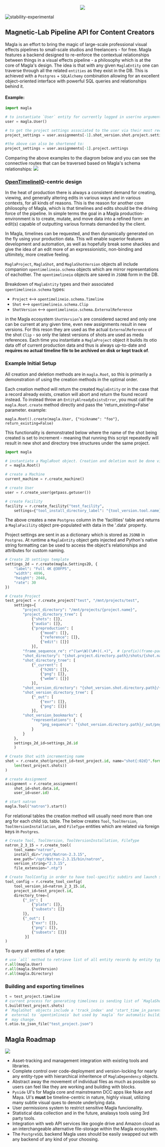 <p align="center">
  <img src="media/magla_banner.png">
</p>

![stability-experimental](https://img.shields.io/badge/stability-experimental-orange.svg)

## Magnetic-Lab Pipeline API for Content Creators

Magla is an effort to bring the magic of large-scale professional visual effects pipelines to small-scale studios and freelancers - for free. Magla features a backend designed to re-enforce the contextual relationships between things in a visual effects pipeline - a philosophy which is at the core of Magla's design. The idea is that with any given `MaglaEntity` one can traverse through all the related `entities` as they exist in the DB. This is achieved with a `Postgres` + `SQLAlchemy` combination allowing for an excellent object-oriented interface with powerful SQL queries and relationships behind it.

#### Example:
```python
import magla

# to instantiate `User` entity for currently logged in user(no argument is needed, user's name is used):
user = magla.User()

# to get the project settings associated to the user via their most recent assignment:
project_settings = user.assignments[-1].shot_version.shot.project.settings

#the above can also be shortened to:
project_settings = user.assignments[-1].project.settings
```
Comparing the above examples to the diagrom below and you can see the connective routes that can be traversed based on Magla's schema relationships:
<img src="media/ERD.png">

### [OpenTimelineIO](https://github.com/PixarAnimationStudios/OpenTimelineIO)-centric design
In the heat of production there is always a consistent demand for creating, viewing, and generally altering edits in various ways and in various contexts, for all kinds of reasons. This is the reason for another core philosophy of Magla, which is that timelines and edits should be the driving force of the pipeline. In simple terms the goal in a Magla production-environment is to create, mutate, and move data into a refined form: an edit(s) capable of outputting various formats demanded by the client.

In Magla, timelines can be requested, and then dynamically generated on the fly using your production data. This will enable superior features development and automation, as well as hopefully break some shackles and give the idea of an edit more of an expressionistic, non-binding and ultimitely, more creative feeling. 

`MaglaProject`, `MaglaShot`, and `MaglaShotVersion` objects all include companion `opentimelineio.schema` objects which are mirror representations of eachother. The `opentimelineio` objects are saved in `JSONB` form in the DB.

Breakdown of `MaglaEntity` types and their associated `opentimelineio.schema` types:
- `Project` <--> `opentimelineio.schema.Timeline`
- `Shot` <--> `opentimelineio.schema.Clip`
- `ShotVersion` <--> `opentimelineio.schema.ExternalReference`

in the Magla ecosystem `ShotVersion`'s are considered sacred and only one can be current at any given time, even new assignments result in new versions. For this reson they are used as the actual `ExternalReference` of the shot `Clip` -  so only the latest versions of shots are used as meda references. Each time you instantiate a `MaglaProject` object it builds its otio data off of current production data and thus is always up-to-date and **requires no actual timeline file to  be archived on disk or kept track of**.

### Example Initial Setup
All creation and deletion methods are in `magla.Root`, so this is primarily a demonstration of
using the creation methods in the optimal order.

Each creation method will return the created `MaglaEntity` or in the case that a record already
exists, creation will abort and return the found record instead. To instead throw an
`EntityAlreadyExistsError`, you must call the `magla.Root.create` method directly and pass the
'return_existing=False` parameter.
example:
```
magla.Root().create(magla.User, {"nickname": "foo"}, return_existing=False)
```

This functionality is demonstrated below where the name of the shot being created is set to
increment - meaning that running this script repeatedly will result in new shot and directory
tree structures under the same project.

```python
import magla

# instantiate a MaglaRoot object. Creation and deletion must be done via the MaglaRoot class.
r = magla.Root()

# create a Machine
current_machine = r.create_machine()

# create User
user = r.create_user(getpass.getuser())

# create Facility
facility = r.create_facility("test_facility",
	settings={"tool_install_directory_label": "{tool_version.tool.name}_{tool_version.string}"})
```
The above creates a new `Postgres` column in the 'facilities' table and returns a `MaglaFacility` object pre-populated with data in the '<MaglaEntity>.data' property.

Project settings are sent in as a dictionary which is stored as `JSONB` in `Postgres`. At runtime a `MaglaEntity` object gets injected and Python's native string formatting can be used to access the object's relationships and attributes for custom naming.
```python
# Create 2D settings template
settings_2d = r.create(magla.Settings2D, {
    "label": "Full 4K @30FPS",
    "width": 4096,
    "height": 2048,
    "rate": 30
})

# Create Project
test_project = r.create_project("test", "/mnt/projects/test",
    settings={
        "project_directory": "/mnt/projects/{project.name}",
        "project_directory_tree": [
            {"shots": []},
            {"audio": []},
            {"preproduction": [
                {"mood": []},
                {"reference": []},
                {"edit": []}]
            }],
        "frame_sequence_re": r"(\w+\W)(\#+)(.+)",  # (prefix)(frame-padding)(suffix)
        "shot_directory": "{shot.project.directory.path}/shots/{shot.name}",
        "shot_directory_tree": [
            {"_current": [
                {"h265": []},
                {"png": []},
                {"webm": []}]
            }],
        "shot_version_directory": "{shot_version.shot.directory.path}/{shot_version.num}",
        "shot_version_directory_tree": [
            {"_out": [
                {"exr": []},
                {"png": []}]
            }],
        "shot_version_bookmarks": {
            "representations": {
                "png_sequence": "{shot_version.directory.path}/_out/png/{shot_version.full_name}.####.png"
            }
        }
    },
    settings_2d_id=settings_2d.id
    )

# Create Shot with incrementing name
shot = r.create_shot(project_id=test_project.id, name="shot{:02d}".format(
    len(test_project.shots))
)

# create Assignment
assignment = r.create_assignment(
	shot_id=shot.data.id,
	user_id=user.id)

# start natron
magla.Tool("natron").start()
```

For relational tables the creation method will usually need more than one arg for each child `SQL` table.
The below creates `Tool`, `ToolVersion`, `ToolVersionInstallation`, and `FileType` entities which are related via foreign keys in `Postgres`.
```python
# Create Tool, ToolVersion, ToolVersionInstallation, FileType
natron_2_3_15 = r.create_tool(
    tool_name="natron",
    install_dir="/opt/Natron-2.3.15",
    exe_path="/opt/Natron-2.3.15/bin/natron",
    version_string="2.3.15",
    file_extension=".ntp")

# Create ToolConfig in order to have tool-specific subdirs and launch settings
tool_config = r.create_tool_config(
    tool_version_id=natron_2_3_15.id,
    project_id=test_project.id,
    directory_tree=[
        {"_in": [
            {"plate": []},
            {"subsets": []}
        ]},
        {"_out": [
            {"exr": []},
            {"png": []},
            {"subsets": []}]
         }]
)
```

To query all entities of a type:
```python
# use `all` method to retrieve list of all entity records by entity type.
r.all(magla.User)
r.all(magla.ShotVersion)
r.all(magla.Directory)
```
### Building and exporting timelines
```python
t = test_project.timeline
# current process for generating timelines is sending list of `MaglaShot` objects to `build` method
t.build(test_project.shots)
# `MaglaShot` objects include a 'track_index' and 'start_time_in_parent' property which are
#  external to `opentimlineio` but used by `magla` for automatic building. This implementation
#  may change.
t.otio.to_json_file("test_project.json")
```

## Magla Roadmap
<p>
<img src="media/magla.png">
</p>

- Asset-tracking and management integration with existing tools and libraries.
- Complete control over code-deployment and version-locking for nearly any entity-type with hierarchical inheritence of `MaglaDependency` objects. 
- Abstract away the movement of individual files as much as possible so users can feel like they are working and building with blocks.
- `Pyside` UI's for Magla core and mainstreamn DCC apps like Nuke and Maya. UI's **must** be timeline-centric in nature, highly visual, utilizing many subtle visual ques to denote underlying data.
- User permissions system to restrict sensitive Magla funcionality.
- Statistical data collection and in the future, analasys tools using 3rd party tools.
- Integration with web API services like google drive and Amazon cloud as an interchangeable alternative file-storage within the Magla ecosystem.
- The `PostgreSQL` backend Magla uses should be easily swapped out with any backend of any kind of your choosing.
